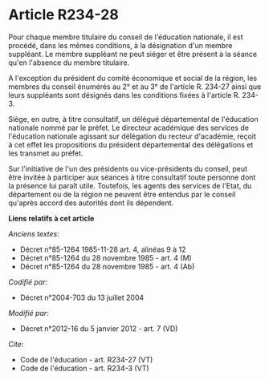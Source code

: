 # Article R234-28

Pour chaque membre titulaire du conseil de l'éducation nationale, il est procédé, dans les mêmes conditions, à la désignation
d'un membre suppléant. Le membre suppléant ne peut siéger et être présent à la séance qu'en l'absence du membre titulaire. 

A l'exception du président du comité économique et social de la région, les membres du conseil énumérés au 2° et au 3° de
l'article R. 234-27 ainsi que leurs suppléants sont désignés dans les conditions fixées à l'article R. 234-3. 

Siège, en outre, à titre consultatif, un délégué départemental de l'éducation nationale nommé par le préfet. Le directeur
académique des services de l'éducation nationale agissant sur délégation du recteur d'académie, reçoit à cet effet les
propositions du président départemental des délégations et les transmet au préfet. 

Sur l'initiative de l'un des présidents ou vice-présidents du conseil, peut être invitée à participer aux séances à titre
consultatif toute personne dont la présence lui paraît utile. Toutefois, les agents des services de l'Etat, du département ou
de la région ne peuvent être entendus par le conseil qu'après accord des autorités dont ils dépendent.

**Liens relatifs à cet article**

_Anciens textes_:

  - Décret n°85-1264 1985-11-28 art. 4, alinéas 9 à 12
  - Décret n°85-1264 du 28 novembre 1985 - art. 4 (M)
  - Décret n°85-1264 du 28 novembre 1985 - art. 4 (Ab)

_Codifié par_:

  - Décret n°2004-703 du 13 juillet 2004

_Modifié par_:

  - Décret n°2012-16 du 5 janvier 2012 - art. 7 (VD)

_Cite_:

  - Code de l'éducation - art. R234-27 (VT)
  - Code de l'éducation - art. R234-3 (VT)

